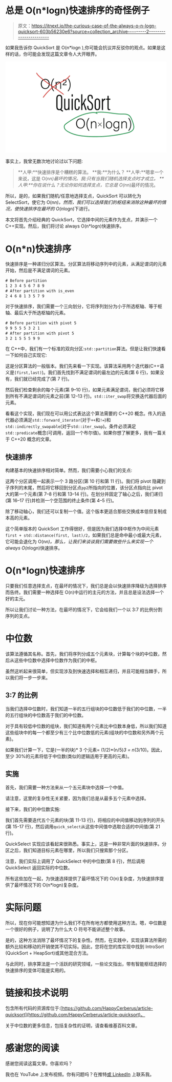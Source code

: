 # 总是 O(n*logn)快速排序的奇怪例子

> 原文：<https://itnext.io/the-curious-case-of-the-always-o-n-logn-quicksort-603b56230e6?source=collection_archive---------2----------------------->

如果我告诉你 QuickSort 是 O(n*logn ),你可能会抗议并反驳你的观点。如果是这样的话，你可能会发现这篇文章令人大开眼界。

![](img/13ac870bac90c33fdbd6772fd569aa6f.png)

事实上，我曾无数次地讨论过以下问题:

> **人甲:**快速排序是个糟糕的算法。
> **我:**为什么？
> **人甲:**嗯拿一个来说，这是 O(n*n)最坏的情况。我:只有当我们随机选择支点时才成立。
> **人甲:**你在说什么？无论你如何选择支点，它总是 O(n*n)最坏的情况。

所以，是的，如果我们随机/任意地选择支点，QuickSort 可以转化为 SelectSort，使它为 O(n*n)。然而，我们可以选择我们的枢纽来消除这种最坏的情况，使快速排序在最坏的 O(n*logn)下进行。

本文将首先介绍经典的 QuickSort，它选择中间的元素作为支点，并演示一个 C++实现。然后，我们将讨论 always O(n*logn)快速排序。

# O(n*n)快速排序

快速排序是一种递归分区算法。分区算法将移动序列中的元素，从满足谓词的元素开始，然后是不满足谓词的元素。

```
# Before partition
1 2 3 4 5 6 7 8 9
# After partition with is_even
2 4 6 8 1 3 5 7 9
```

对于快速排序，我们需要一个三向划分，它将序列划分为小于所选枢轴、等于枢轴、最后大于所选枢轴的元素。

```
# Before partition with pivot 5
9 9 5 5 5 3 2 1
# After partition with pivot 5
3 2 1 5 5 5 9 9
```

在 C++中，我们有一个标准的双向分区:`std::partition`算法。但是让我们快速看一下如何自己实现它:

这是分区算法的一般版本。我们先来看一下实现。该算法采用两个迭代器(C++语义是`[first,last)`)。我们首先找到不满足谓词的最左边的元素(第 6 行)，如果没有，我们就已经完成了(第 7 行)。

然后我们检查剩余的每个元素(第 9–10 行)，如果元素满足谓词，我们必须将它移到所有不满足谓词的元素之前(第 12–13 行)。`std::iter_swap`将交换迭代器后面的元素。

看看这个实现，我们现在可以用公式表达这个算法需要的 C++20 概念。传入的迭代器必须满足`std::forward_iterator`(对于`++`和`!=`)和`std::indirectly_swapable`(对于`std::iter_swap`)。条件必须满足`std::predicate`概念(可调用，返回一个布尔值)。如果你想了解更多，我有一篇关于 C++20 概念的文章。

## 快速排序

构建基本的快速排序相对简单。然而，我们需要小心我们的支点:

这两个分区调用一起表示一个 3 路分区(第 10 行和第 11 行)。我们将 pivot 隐藏到子序列的末尾，然后将它移回到分区点`pp2`所指向的位置，该分区点指向比 pivot 大的第一个元素(第 7–8 行和第 13–14 行)。在划分并固定了轴心之后，我们递归(第 16–17 行)并检测一个空范围的终止条件(第 4–5 行)。

除了移动轴心，我们还可以复制一个值。这个版本更适合那些交换成本低但复制成本高的元素。

这个简单版本的 QuickSort 工作得很好，但是因为我们选择中枢作为中间元素`first + std::distance(first, last)/2`，如果我们总是命中最小或最大元素，它可能会退化为 O(n*n)。那么，让我们来谈谈我们需要做些什么来实现一个 always O(n*logn)快速排序。

# O(n*logn)快速排序

只要我们任意选择支点，在最坏的情况下，我们总是会以快速排序降级为选择排序而告终。我们需要一种选择在 O(n)中运行的主元的方法，并且总是设法选择一个好的主元。

所以让我们讨论一种方法，在最坏的情况下，它会给我们一个以 3:7 的比例分割序列的支点。

# 中位数

该算法遵循其名称。首先，我们将序列分成五个元素块，计算每个块的中位数，然后从这些中位数中选择中位数作为我们的中枢。

虽然这听起来很简单，但实现涉及到快速选择和相互递归，并且可能相当棘手，所以我们将一步一步来。

## 3:7 的比例

当我们选择中位数时，我们知道一半的五行组块的中位数低于我们的中位数，一半的五行组块的中位数高于我们的中位数。

对于具有较低中位数的组块，我们知道有两个元素比中位数本身低，所以我们知道这些组块中的每一个都至少有三个比中位数低的元素(组块的中位数和另外两个元素)。

如果我们计算一下，它是(一半的块)* 3 个元素= (1/2)*(n/5)*3 = n*(3/10)。因此，至少 30%的元素将低于中位数(类似的逻辑适用于更高的元素)。

## 实施

首先，我们需要一种方法来从一个五元素块中选择一个中值。

请注意，这里的复杂性无关紧要，因为我们总是从最多五个元素中选择。

接下来，我们的中位数实施:

我们首先需要迭代五个元素的块(第 11-13 行)，将相应的中间值移动到序列的开头(第 15-17 行)，然后调用`quick_select`从这些中间值中选取合适的中间值(第 21 行)。

QuickSelect 实现应该看起来很熟悉。事实上，这是一种非常片面的快速排序。分区之后，我们知道目标元素在哪里，所以我们只搜索那个分区。

注意，我们实际上调用了 QuickSelect 中的中位数(第 8 行)，然后调用 QuickSelect 返回实际的中位数。

所有这些加在一起，为快速选择提供了最坏情况下的 O(n)复杂度，为快速排序提供了最坏情况下的 O(n*logn)复杂度。

# 实际问题

所以，现在你可能想知道为什么我们不在所有地方都使用这种方法。嗯，中位数是一个很好的例子，说明了为什么大 O 符号不能讲述整个故事。

是的，这种方法消除了最坏情况下的复杂性。然而，在实践中，实现该算法所需的额外比较和移动的开销使其不切实际。因此，您将在您的库实现中找到 IntroSort (QuickSort + HeapSort)或其他混合方法。

与此同时，排序算法是一个活跃的研究领域，一些论文指出，带有智能枢纽选择的快速排序的变体可能是实用的。

# 链接和技术说明

包含所有代码的资源库位于:[https://github.com/HappyCerberus/article-quicksort](https://github.com/HappyCerberus/article-quicksort)。

关于中位数的更多信息，包括复杂性的证明，请查看维基百科文章。

# 感谢您的阅读

感谢您阅读这篇文章。你喜欢吗？

我也在 YouTube 上发布视频。你有问题吗？在推特[或 LinkedIn](https://twitter.com/SimonToth83) 上联系我。